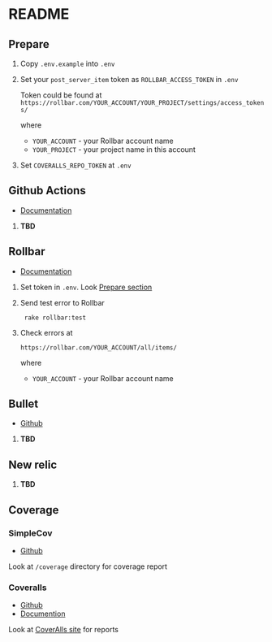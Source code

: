 # README

## Prepare

1. Copy `.env.example` into `.env`
1. Set your `post_server_item` token as `ROLLBAR_ACCESS_TOKEN` in `.env`

    Token could be found at
    `https://rollbar.com/YOUR_ACCOUNT/YOUR_PROJECT/settings/access_tokens/`

    where
    - `YOUR_ACCOUNT` - your Rollbar account name
    - `YOUR_PROJECT` - your project name in this account


1. Set `COVERALLS_REPO_TOKEN` at `.env`


## Github Actions

- [Documentation](https://docs.github.com/en/actions)

1. **TBD**

## Rollbar

- [Documentation](https://docs.rollbar.com/docs)

1. Set token in `.env`. Look [Prepare section](#prepare)
1. Send test error to Rollbar

        rake rollbar:test

1. Check errors at

   `https://rollbar.com/YOUR_ACCOUNT/all/items/`

   where
    - `YOUR_ACCOUNT` - your Rollbar account name

## Bullet

- [Github](https://github.com/flyerhzm/bullet)

1. **TBD**

## New relic

1. **TBD**

## Coverage

### SimpleCov

- [Github](https://github.com/simplecov-ruby/simplecov)

Look at `/coverage` directory for coverage report

### Coveralls

- [Github](https://github.com/lemurheavy/coveralls-ruby)
- [Documention](https://docs.coveralls.io/ruby-and-rails)

Look at [CoverAlls site](https://coveralls.io/repos) for reports
